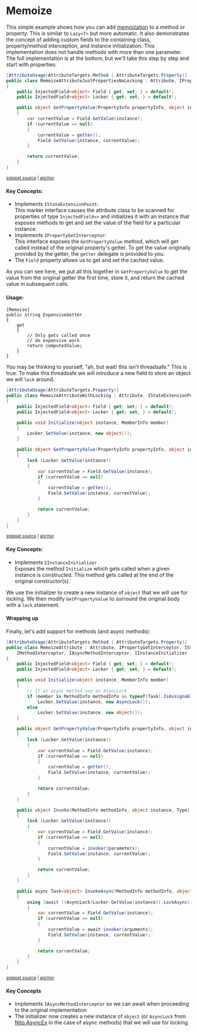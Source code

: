 <!--
GENERATED FILE - DO NOT EDIT
This file was generated by [MarkdownSnippets](https://github.com/SimonCropp/MarkdownSnippets).
Source File: /Someta.Docs/Samples/Memoize.source.md
To change this file edit the source file and then run MarkdownSnippets.
-->

# Memoize

This simple example shows how you can add [memoization](https://en.wikipedia.org/wiki/Memoization) to a method or property.  This is similar to `Lazy<T>` but more automatic.  It also demonstrates the concept of adding custom fields to the containing class, property/method interception, and instance initialization.  This implementation does not handle methods with more than one parameter.  The full implementation is at the bottom, but we'll take this step by step and start with properties:

<!-- snippet: MemoizeJustPropertiesNoLocking -->
<a id='snippet-memoizejustpropertiesnolocking'></a>
```cs
[AttributeUsage(AttributeTargets.Method | AttributeTargets.Property)]
public class MemoizeAttributeJustPropertiesNoLocking : Attribute, IPropertyGetInterceptor, IStateExtensionPoint
{
    public InjectedField<object> Field { get; set; } = default!;
    public InjectedField<object> Locker { get; set; } = default!;

    public object GetPropertyValue(PropertyInfo propertyInfo, object instance, Func<object> getter)
    {
        var currentValue = Field.GetValue(instance);
        if (currentValue == null)
        {
            currentValue = getter();
            Field.SetValue(instance, currentValue);
        }

        return currentValue;
    }
}
```
<sup><a href='/Someta.Docs/Source/Samples/MemoizeExamples.cs#L5-L24' title='Snippet source file'>snippet source</a> | <a href='#snippet-memoizejustpropertiesnolocking' title='Start of snippet'>anchor</a></sup>
<!-- endSnippet -->

#### Key Concepts:

* Implements `IStateExtensionPoint`:  
  This marker interface causes the attribute class to be scanned for properties of type `InjectedField<>` and initializes it with an instance that exposes methods to get and set the value of the field for a particular instance.
* Implements `IPropertyGetInterceptor`:  
  This interface exposes the `GetPropertyValue` method, which will get called instead of the original property's getter.  To get the value originally provided by the getter, the `getter` delegate is provided to you.
* The `Field` property allows us to get and set the cached value.

As you can see here, we put all this together in `GetPropertyValue` to get the value from the original getter the first time, store it, and return the cached value in subsequent calls.

#### Usage:

```
[Memoize]
public string ExpensiveGetter
{
    get
    {
        // Only gets called once
        // do expensive work
        return computedValue;
    }
}
```

You may be thinking to yourself, "ah, but wait! this isn't threadsafe."  This is true.  To make this threadsafe we will introduce a new field to store an object we will `lock` around.

<!-- snippet: MemoizeWithLocking -->
<a id='snippet-memoizewithlocking'></a>
```cs
[AttributeUsage(AttributeTargets.Property)]
public class MemoizeAttributeWithLocking : Attribute, IStateExtensionPoint, IPropertyGetInterceptor, IInstanceInitializer
{
    public InjectedField<object> Field { get; set; } = default!;
    public InjectedField<object> Locker { get; set; } = default!;

    public void Initialize(object instance, MemberInfo member)
    {
        Locker.SetValue(instance, new object());
    }

    public object GetPropertyValue(PropertyInfo propertyInfo, object instance, Func<object> getter)
    {
        lock (Locker.GetValue(instance))
        {
            var currentValue = Field.GetValue(instance);
            if (currentValue == null)
            {
                currentValue = getter();
                Field.SetValue(instance, currentValue);
            }

            return currentValue;
        }
    }
}
```
<sup><a href='/Someta.Docs/Source/Samples/MemoizeExamples.cs#L26-L53' title='Snippet source file'>snippet source</a> | <a href='#snippet-memoizewithlocking' title='Start of snippet'>anchor</a></sup>
<!-- endSnippet -->

#### Key Concepts:

* Implements `IInstanceInitializer`  
  Exposes the method `Initialize` which gets called when a given instance is constructed.  This method gets called at the end of the original constructor(s).

We use the initializer to create a new instance of `object` that we will use for locking.  We then modify `GetPropertyValue` to surround the original body with a `lock` statement.

#### Wrapping up

Finally, let's add support for methods (and async methods):

<!-- snippet: Memoize -->
<a id='snippet-memoize'></a>
```cs
[AttributeUsage(AttributeTargets.Method | AttributeTargets.Property)]
public class MemoizeAttribute : Attribute, IPropertyGetInterceptor, IStateExtensionPoint,
    IMethodInterceptor, IAsyncMethodInterceptor, IInstanceInitializer
{
    public InjectedField<object> Field { get; set; } = default!;
    public InjectedField<object> Locker { get; set; } = default!;

    public void Initialize(object instance, MemberInfo member)
    {
        // If an async method use an AsyncLock
        if (member is MethodInfo methodInfo && typeof(Task).IsAssignableFrom(methodInfo.ReturnType))
            Locker.SetValue(instance, new AsyncLock());
        else
            Locker.SetValue(instance, new object());
    }

    public object GetPropertyValue(PropertyInfo propertyInfo, object instance, Func<object> getter)
    {
        lock (Locker.GetValue(instance))
        {
            var currentValue = Field.GetValue(instance);
            if (currentValue == null)
            {
                currentValue = getter();
                Field.SetValue(instance, currentValue);
            }

            return currentValue;
        }
    }

    public object Invoke(MethodInfo methodInfo, object instance, Type[] typeArguments, object[] parameters, Func<object[], object> invoker)
    {
        lock (Locker.GetValue(instance))
        {
            var currentValue = Field.GetValue(instance);
            if (currentValue == null)
            {
                currentValue = invoker(parameters);
                Field.SetValue(instance, currentValue);
            }

            return currentValue;
        }
    }

    public async Task<object> InvokeAsync(MethodInfo methodInfo, object instance, Type[] typeArguments, object[] arguments, Func<object[], Task<object>> invoker)
    {
        using (await ((AsyncLock)Locker.GetValue(instance)).LockAsync())
        {
            var currentValue = Field.GetValue(instance);
            if (currentValue == null)
            {
                currentValue = await invoker(arguments);
                Field.SetValue(instance, currentValue);
            }

            return currentValue;
        }
    }
}
```
<sup><a href='/Someta.Docs/Source/Samples/Memoize.cs#L6-L68' title='Snippet source file'>snippet source</a> | <a href='#snippet-memoize' title='Start of snippet'>anchor</a></sup>
<!-- endSnippet -->

#### Key Concepts
* Implements `IAsyncMethodInterceptor` so we can await when proceeding to the original implementation
* The initializer now creates a new instance of `object` (or `AsyncLock` from [Nito.AsyncEx](https://github.com/StephenCleary/AsyncEx) in the case of async methods) that we will use for locking.
